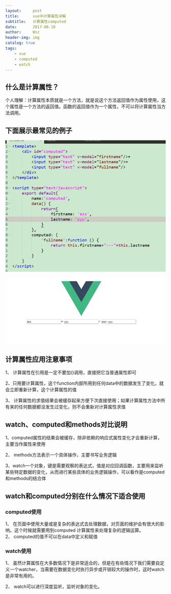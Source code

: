 ```yaml
---
layout:     post
title:      vue中计算属性详解
subtitle:   计算属性computed
date:       2017-06-10
author:     Wsz
header-img: img
catalog: true
tags:
    - vue
    - computed
    - watch
---
```


## 什么是计算属性？

个人理解：计算属性本质就是一个方法，就是说这个方法返回值作为属性使用，这个属性是一个方法的返回值。函数的返回值作为一个属性，不可以将计算属性当方法调用。

## 下面展示最常见的例子

![代码展示](../img/computed/computed.png)

![效果展示](https://raw.githubusercontent.com/wangshouzhi/wangshouzhi.github.io/master/img/computed/computed1.png)

## 计算属性应用注意事项

  1、 计算属性在引用是一定不要加()调用，直接把它当普通属性即可  

  2、只用要计算属性，这个function内部所用到任何data中的数据发生了变化，就会立即重新计算，这个计算属性的值  
  
  3、 计算属性的求值结果会被缓存起来方便下次直接使用；如果计算属性方法中所有来的任何数据都没发生过变化，则不会重新对计算属性求值

## watch、computed和methods对比说明

  1、computed属性的结果会被缓存，除非依赖的响应式属性变化才会重新计算，主要当作属性来使用 

  2、 methods方法表示一个具体操作，主要书写业务逻辑  

  3、watch一个对象，键是需要观察的表达式，值是对应回调函数，主要用来监听某些特定数据的变化，从而进行某些具体的业务逻辑操作，可以看作是computed和methods的结合体

## watch和computed分别在什么情况下适合使用

### computed使用

  1、 在页面中使用大量或是复杂的表达式去处理数据，对页面的维护会有很大的影响。这个时候就需要用到computed 计算属性来处理复杂的逻辑运算。  
  2、 computed的值不可以在data中定义和赋值

### watch使用

  1、 虽然计算属性在大多数情况下是非常适合的，但是在有些情况下我们需要自定义一个watcher，当需要在数据变化时执行异步或开销较大的操作时，这时watch是非常有用的。  

  2、 watch可以进行深度监听，监听对象的变化。
